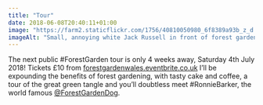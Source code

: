 ```yaml
---
title: "Tour"
date: 2018-06-08T20:40:11+01:00
image: "https://farm2.staticflickr.com/1756/40810050980_6f8389a93b_z_d.jpg"
imageAlt: "Small, annoying white Jack Russell in front of forest garden fruit bed, mature trees and farm gate in background"
---
```


The next public #ForestGarden tour is only 4 weeks away, Saturday 4th July 2018! Tickets £10 from [forestgardenwales.eventbrite.co.uk](https://forestgardenwales.eventbrite.co.uk/) I’ll be expounding the benefits of forest gardening, with tasty cake and coffee, a tour of the great green tangle and you’ll doubtless meet #RonnieBarker, the world famous [@ForestGardenDog](https://twitter.com/ForestGardenDog/). 
